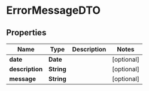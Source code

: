 

# ErrorMessageDTO


## Properties

| Name | Type | Description | Notes |
|------------ | ------------- | ------------- | -------------|
|**date** | **Date** |  |  [optional] |
|**description** | **String** |  |  [optional] |
|**message** | **String** |  |  [optional] |



